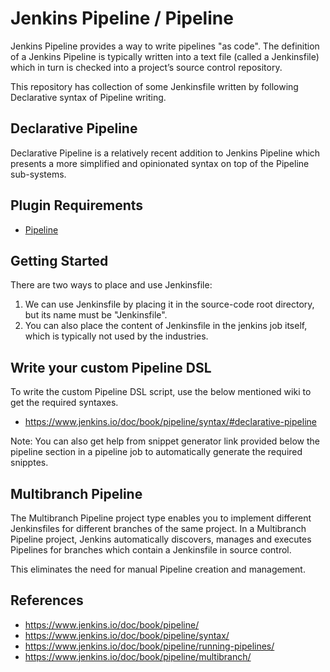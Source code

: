 # Jenkins Pipeline / Pipeline
Jenkins Pipeline provides a way to write pipelines "as code". The definition of a Jenkins Pipeline is typically written into a text file (called a Jenkinsfile) which in turn is checked into a project’s source control repository. 

This repository has collection of some Jenkinsfile written by following Declarative syntax of Pipeline writing.

## Declarative Pipeline
Declarative Pipeline is a relatively recent addition to Jenkins Pipeline which presents a more simplified and opinionated syntax on top of the Pipeline sub-systems.

## Plugin Requirements
- [Pipeline](https://plugins.jenkins.io/workflow-aggregator/)

## Getting Started
There are two ways to place and use Jenkinsfile:

1. We can use Jenkinsfile by placing it in the source-code root directory, but its name must be "Jenkinsfile".
2. You can also place the content of Jenkinsfile in the jenkins job itself, which is typically not used by the industries.

## Write your custom Pipeline DSL
To write the custom Pipeline DSL script, use the below mentioned wiki to get the required syntaxes.
- https://www.jenkins.io/doc/book/pipeline/syntax/#declarative-pipeline

Note: You can also get help from snippet generator link provided below the pipeline section in a pipeline job to automatically generate the required snipptes.

## Multibranch Pipeline
The Multibranch Pipeline project type enables you to implement different Jenkinsfiles for different branches of the same project. In a Multibranch Pipeline project, Jenkins automatically discovers, manages and executes Pipelines for branches which contain a Jenkinsfile in source control.

This eliminates the need for manual Pipeline creation and management.

## References
- https://www.jenkins.io/doc/book/pipeline/
- https://www.jenkins.io/doc/book/pipeline/syntax/
- https://www.jenkins.io/doc/book/pipeline/running-pipelines/
- https://www.jenkins.io/doc/book/pipeline/multibranch/
